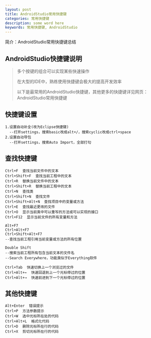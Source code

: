 ```yaml
---
layout: post
title: AndroidStudio常用快捷键
categories: 常用快捷键
description: some word here
keywords: 常用快捷键, AndroidStudio
---
```


简介：AndroidStudio常用快捷键总结

## AndroidStudio快捷键说明

> 多个按键的组合可以实现某些快速操作
>
> 在大型的IDE中，熟练使用快捷键会极大的提高开发效率
>
> 以下是最常用的AndroidStudio快捷键，其他更多的快捷键详见网页：AndroidStudio常用快捷键

## 快捷键设置

```
1.设置自动补全(改为Eclipse快捷键)
  --打开settings，搜索basic改成alt+/，搜索cyclic改成ctrl+space
2.设置自动导包
  --打开settings，搜索Auto Import，全部打勾
```

## 查找快捷键

```
Ctrl+F  查找当前文件中的文本
Ctrl+Shift+F  查找当前工程中的文本
Ctrl+R  替换当前文件中的文本
Ctrl+Shift+R  替换当前工程中的文本
Ctrl+N  查找类
Ctrl+Shift+N  查找文件
Ctrl+Shift+Alt+N  查找项目中的变量或方法
Ctrl+E  查找最近更改的文件
Ctrl+O  显示当前类中可以重写的方法或可以实现的接口		
Ctrl+F12  显示当前文件的所有变量和方法

Alt+F7
Ctrl+Alt+F7
Ctrl+Shift+Alt+F7  
--查找当前工程引用当前变量或方法的所有位置

Double Shift  
--搜索当前工程所有包含当前文本的文件名
--Search Everywhere，功能类似于Everything软件

Ctrl+Tab  快速切换上一个浏览过的文件
Ctrl+Alt+←  快速回退到上一个光标停过的位置
Ctrl+Alt+→  快速前进到下一个光标停过的位置
```

## 其他快捷键

```
Alt+Enter  错误提示
Ctrl+P  方法参数提示
Ctrl+W  选中光标所在处的代码
Ctrl+Alt+L  格式化代码
Ctrl+D  删除光标所在行的代码
Ctrl+X  剪切光标所在行的代码
```